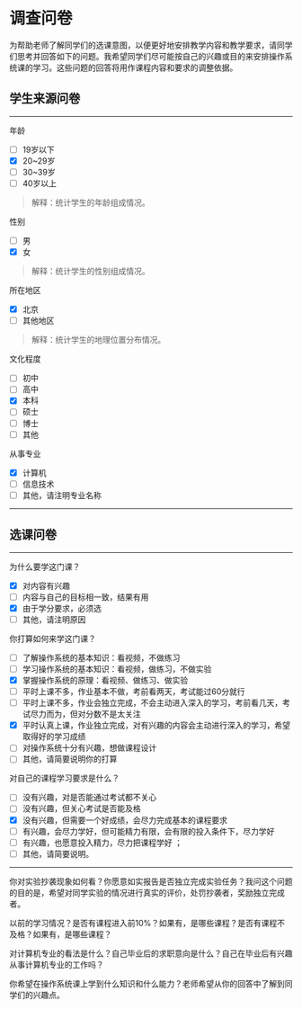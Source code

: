 # 调查问卷

为帮助老师了解同学们的选课意图，以便更好地安排教学内容和教学要求，请同学们思考并回答如下的问题。我希望同学们尽可能按自己的兴趣或目的来安排操作系统课的学习。这些问题的回答将用作课程内容和要求的调整依据。

## 学生来源问卷

---

年龄
- [ ] 19岁以下
- [x] 20~29岁
- [ ] 30~39岁
- [ ] 40岁以上

> 解释：统计学生的年龄组成情况。

性别
- [ ] 男
- [x] 女

> 解释：统计学生的性别组成情况。

所在地区
- [x] 北京
- [ ] 其他地区

> 解释：统计学生的地理位置分布情况。

文化程度
- [ ] 初中
- [ ] 高中
- [x] 本科
- [ ] 硕士
- [ ] 博士
- [ ] 其他

> 

从事专业
- [x] 计算机
- [ ] 信息技术
- [ ] 其他，请注明专业名称

> 

---

## 选课问卷

---

为什么要学这门课？
- [x] 对内容有兴趣
- [ ] 内容与自己的目标相一致，结果有用
- [x] 由于学分要求，必须选
- [ ] 其他，请注明原因

> 

你打算如何来学这门课？
- [ ] 了解操作系统的基本知识：看视频，不做练习
- [ ] 学习操作系统的基本知识：看视频，做练习，不做实验
- [x] 掌握操作系统的原理：看视频、做练习、做实验
- [ ] 平时上课不多，作业基本不做，考前看两天，考试能过60分就行
- [ ] 平时上课不多，作业会独立完成，不会主动进入深入的学习，考前看几天，考试尽力而为，但对分数不是太关注
- [x] 平时认真上课，作业独立完成，对有兴趣的内容会主动进行深入的学习，希望取得好的学习成绩
- [ ] 对操作系统十分有兴趣，想做课程设计
- [ ] 其他，请简要说明你的打算

> 

对自己的课程学习要求是什么？
- [ ] 没有兴趣，对是否能通过考试都不关心
- [ ] 没有兴趣，但关心考试是否能及格
- [x] 没有兴趣，但需要一个好成绩，会尽力完成基本的课程要求
- [ ] 有兴趣，会尽力学好，但可能精力有限，会有限的投入条件下，尽力学好
- [ ] 有兴趣，也愿意投入精力，尽力把课程学好 ；
- [ ] 其他，请简要说明。

> 

---

你对实验抄袭现象如何看？你愿意如实报告是否独立完成实验任务？我问这个问题的目的是，希望对同学实验的情况进行真实的评价，处罚抄袭者，奖励独立完成者。

以前的学习情况？是否有课程进入前10%？如果有，是哪些课程？是否有课程不及格？如果有，是哪些课程？

对计算机专业的看法是什么？自己毕业后的求职意向是什么？自己在毕业后有兴趣从事计算机专业的工作吗？

你希望在操作系统课上学到什么知识和什么能力？老师希望从你的回答中了解到同学们的兴趣点。
